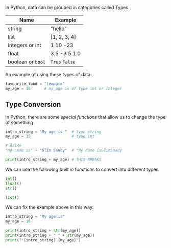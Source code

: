 In Python, data can be grouped in categories called Types.

| Name            | Example        |
| ---             | ---            |
| string          | "hello"        |
| list            | [1, 2, 3, 4]   |
| integers or int | 1   10   -23   |
| float           | 3.5  -3.5  1.0 |
| boolean or `bool` | `True`   `False`  |
An example of using these types of data:

```python
favourite_food = "tempura"    
my_age = 16      # my_age is of type int or integer
```

## Type Conversion

In Python, there are some *special functions* that allow us to change the 
type of something

```python
intro_string = "My age is "  # type string
my_age = 15                  # type int

# Aside
"My name is" + "Slim Snady"  # "My name isSlimSnady

print(intro_string + my_age) # THIS BREAKS
```

We can use the following *built in* functions to convert into different types:

```python
int()
float()
str()

list()
```

We can fix the example above in this way:

```python
intro_string = "My age is"
my_age = 16

print(intro_string + str(my_age))
print(intro_string + " " + str(my_age))
print(f"{intro_string} {my_age}")
```